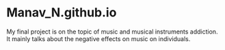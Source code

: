 # Manav_N.github.io
My final project is on the topic of music and musical instruments addiction. It mainly talks about the negative effects on music on individuals.
